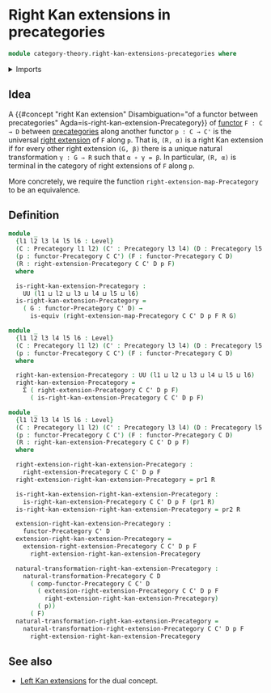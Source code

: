 # Right Kan extensions in precategories

```agda
module category-theory.right-kan-extensions-precategories where
```

<details><summary>Imports</summary>

```agda
open import category-theory.functors-precategories
open import category-theory.natural-transformations-functors-precategories
open import category-theory.precategories
open import category-theory.right-extensions-precategories

open import foundation.dependent-pair-types
open import foundation.equivalences
open import foundation.identity-types
open import foundation.universe-levels
```

</details>

## Idea

A
{{#concept "right Kan extension" Disambiguation="of a functor between precategories" Agda=is-right-kan-extension-Precategory}}
of [functor](category-theory.functors-precategories.md) `F : C → D` between
[precategories](category-theory.precategories.md) along another functor
`p : C → C'` is the universal
[right extension](category-theory.right-extensions-precategories.md) of `F`
along `p`. That is, `(R, α)` is a right Kan extension if for every other right
extension `(G, β)` there is a unique natural transformation `γ : G ⇒ R` such
that `α ∘ γ = β`. In particular, `(R, α)` is terminal in the category of right
extensions of `F` along `p`.

More concretely, we require the function `right-extension-map-Precategory` to be
an equivalence.

## Definition

```agda
module _
  {l1 l2 l3 l4 l5 l6 : Level}
  (C : Precategory l1 l2) (C' : Precategory l3 l4) (D : Precategory l5 l6)
  (p : functor-Precategory C C') (F : functor-Precategory C D)
  (R : right-extension-Precategory C C' D p F)
  where

  is-right-kan-extension-Precategory :
    UU (l1 ⊔ l2 ⊔ l3 ⊔ l4 ⊔ l5 ⊔ l6)
  is-right-kan-extension-Precategory =
    ( G : functor-Precategory C' D) →
      is-equiv (right-extension-map-Precategory C C' D p F R G)

module _
  {l1 l2 l3 l4 l5 l6 : Level}
  (C : Precategory l1 l2) (C' : Precategory l3 l4) (D : Precategory l5 l6)
  (p : functor-Precategory C C') (F : functor-Precategory C D)
  where

  right-kan-extension-Precategory : UU (l1 ⊔ l2 ⊔ l3 ⊔ l4 ⊔ l5 ⊔ l6)
  right-kan-extension-Precategory =
    Σ ( right-extension-Precategory C C' D p F)
      ( is-right-kan-extension-Precategory C C' D p F)

module _
  {l1 l2 l3 l4 l5 l6 : Level}
  (C : Precategory l1 l2) (C' : Precategory l3 l4) (D : Precategory l5 l6)
  (p : functor-Precategory C C') (F : functor-Precategory C D)
  (R : right-kan-extension-Precategory C C' D p F)
  where

  right-extension-right-kan-extension-Precategory :
    right-extension-Precategory C C' D p F
  right-extension-right-kan-extension-Precategory = pr1 R

  is-right-kan-extension-right-kan-extension-Precategory :
    is-right-kan-extension-Precategory C C' D p F (pr1 R)
  is-right-kan-extension-right-kan-extension-Precategory = pr2 R

  extension-right-kan-extension-Precategory :
    functor-Precategory C' D
  extension-right-kan-extension-Precategory =
    extension-right-extension-Precategory C C' D p F
      right-extension-right-kan-extension-Precategory

  natural-transformation-right-kan-extension-Precategory :
    natural-transformation-Precategory C D
      ( comp-functor-Precategory C C' D
        ( extension-right-extension-Precategory C C' D p F
          right-extension-right-kan-extension-Precategory)
        ( p))
      ( F)
  natural-transformation-right-kan-extension-Precategory =
    natural-transformation-right-extension-Precategory C C' D p F
      right-extension-right-kan-extension-Precategory
```

## See also

- [Left Kan extensions](category-theory.left-kan-extensions-precategories.md)
  for the dual concept.
